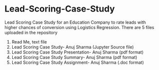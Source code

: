 # Lead-Scoring-Case-Study
Lead Scoring Case Study for an Education Company to rate leads with higher chances of conversion using Logistics Regression.
There are 5 files uploaded in the repository
1) Read Me, text file
2) Lead Scoring Case Study- Anuj Sharma (Jupyter Source file)
3) Lead Scoring Case Study Presentation- Anuj Sharma (pdf format)
4) Lead Scoring Case Study Summary- Anuj Sharma (pdf format)
5) Lead Scoring Case Study Assignment- Anuj Sharma (.doc format)

